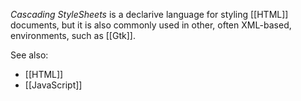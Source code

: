 _Cascading StyleSheets_ is a declarive language for styling [[HTML]] documents, but it is also commonly used in other, often XML-based, environments, such as [[Gtk]].

See also:

- [[HTML]]
- [[JavaScript]]
